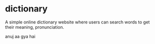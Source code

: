 # dictionary
A simple  online dictionary website where users can search words to get their meaning, pronunciation.

anuj aa gya hai
